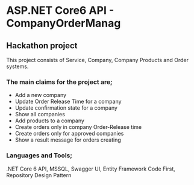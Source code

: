 # ASP.NET Core6 API - CompanyOrderManag
## Hackathon project

This project consists  of Service, Company, Company Products and Order systems.

### The main claims for the project are;
- Add a new company
- Update Order Release Time for a company
- Update confirmation state for a company
- Show all companies
- Add products to a company
- Create orders only in company Order-Release time
- Create orders only for approved companies
- Show a result message for orders creating

### Languages and Tools;
.NET Core 6 API, MSSQL, Swagger UI, Entity Framework Code First, Repository Design Pattern
